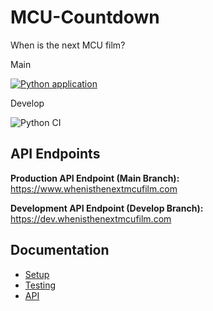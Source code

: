 # MCU-Countdown
When is the next MCU film?

Main

[![Python application](https://github.com/DiljotSG/MCU-Countdown/actions/workflows/pythonapp.yml/badge.svg)](https://github.com/DiljotSG/MCU-Countdown/actions/workflows/pythonapp.yml)

Develop

![Python CI](https://github.com/DiljotSG/MCU-Countdown/workflows/Python%20application/badge.svg?branch=develop)

## API Endpoints

**Production API Endpoint (Main Branch):** <https://www.whenisthenextmcufilm.com>

**Development API Endpoint (Develop Branch):** <https://dev.whenisthenextmcufilm.com>

## Documentation

* [Setup](docs/SETUP.md)
* [Testing](docs/TESTING.md)
* [API](docs/API.md)
